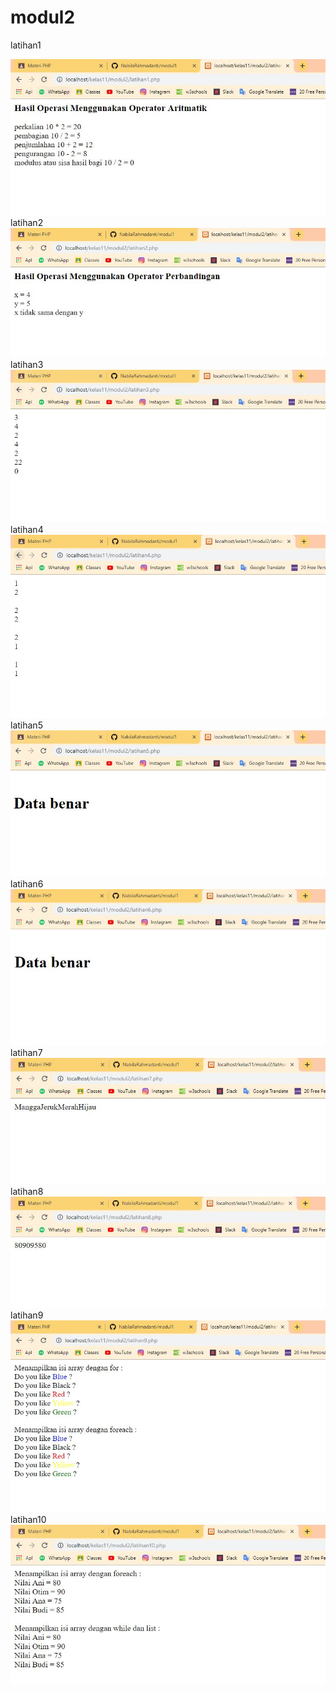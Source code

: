 # modul2
latihan1

![alt text](https://github.com/NabilaRahmadanti/modul2/blob/master/modul2/hasil%20modul2/latihan1.JPG) latihan2
![alt text](https://github.com/NabilaRahmadanti/modul2/blob/master/modul2/hasil%20modul2/latihan2.JPG)
latihan3
![alt text](https://github.com/NabilaRahmadanti/modul2/blob/master/modul2/hasil%20modul2/latihan3.JPG)
latihan4
![alt text](https://github.com/NabilaRahmadanti/modul2/blob/master/modul2/hasil%20modul2/latihan4.JPG)
latihan5
![alt text](https://github.com/NabilaRahmadanti/modul2/blob/master/modul2/hasil%20modul2/latihan5.JPG)
latihan6
![alt text](https://github.com/NabilaRahmadanti/modul2/blob/master/modul2/hasil%20modul2/latihan6.JPG)
latihan7
![alt text](https://github.com/NabilaRahmadanti/modul2/blob/master/modul2/hasil%20modul2/latihan7.JPG)
latihan8
![alt text](https://github.com/NabilaRahmadanti/modul2/blob/master/modul2/hasil%20modul2/latihan8.JPG)
latihan9
![alt text](https://github.com/NabilaRahmadanti/modul2/blob/master/modul2/hasil%20modul2/latihan9.JPG)
latihan10
![alt text](https://github.com/NabilaRahmadanti/modul2/blob/master/modul2/hasil%20modul2/latihan10.JPG)
